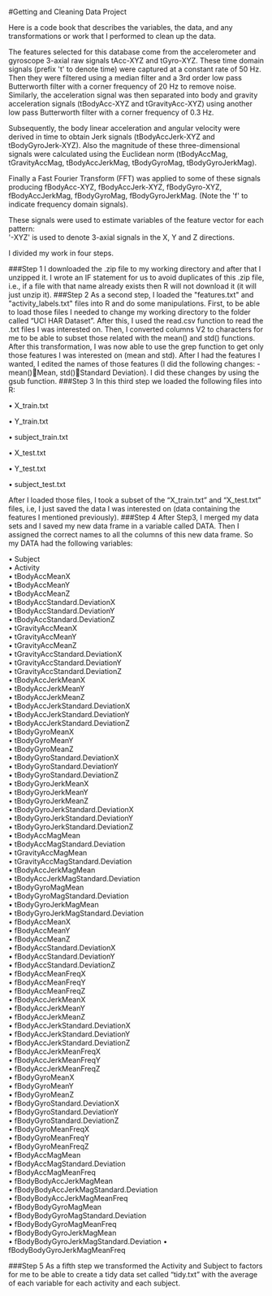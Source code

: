 #Getting and Cleaning Data Project

Here is a code book that describes the variables, the data, and any transformations or work that I performed to clean up the data.

The features selected for this database come from the accelerometer and gyroscope 3-axial raw signals tAcc-XYZ and tGyro-XYZ. These time domain signals (prefix 't' to denote time) were captured at a constant rate of 50 Hz. Then they were filtered using a median filter and a 3rd order low pass Butterworth filter with a corner frequency of 20 Hz to remove noise. Similarly, the acceleration signal was then separated into body and gravity acceleration signals (tBodyAcc-XYZ and tGravityAcc-XYZ) using another low pass Butterworth filter with a corner frequency of 0.3 Hz. 

Subsequently, the body linear acceleration and angular velocity were derived in time to obtain Jerk signals (tBodyAccJerk-XYZ and tBodyGyroJerk-XYZ). Also the magnitude of these three-dimensional signals were calculated using the Euclidean norm (tBodyAccMag, tGravityAccMag, tBodyAccJerkMag, tBodyGyroMag, tBodyGyroJerkMag). 

Finally a Fast Fourier Transform (FFT) was applied to some of these signals producing fBodyAcc-XYZ, fBodyAccJerk-XYZ, fBodyGyro-XYZ, fBodyAccJerkMag, fBodyGyroMag, fBodyGyroJerkMag. (Note the 'f' to indicate frequency domain signals). 

These signals were used to estimate variables of the feature vector for each pattern:  
'-XYZ' is used to denote 3-axial signals in the X, Y and Z directions.

I divided my work in four steps.

###Step 1
I downloaded the .zip file to my working directory and after that I unzipped it. I wrote an IF statement for us to avoid duplicates of this .zip file, i.e., if a file with that name already exists then R will not download it (it will just unzip it).
###Step 2
As a second step, I loaded the "features.txt" and "activity_labels.txt" files into R and do some manipulations.
First, to be able to load those files I needed to change my working directory to the folder called “UCI HAR Dataset”.   After this, I used the read.csv function to read the .txt files I was interested on.
Then, I converted columns V2 to characters for me to be able to subset those related with the mean() and std() functions. After this transformation, I was now able to use the grep function to get only those features I was interested on (mean and std).  After I had the features I wanted, I edited the names of those features (I did the following changes: -mean()Mean, std()Standard Deviation). I did these changes by using the gsub function.
###Step 3
In this third step we loaded the following files into R:

•	X_train.txt

•	Y_train.txt

•	subject_train.txt

•	X_test.txt

•	Y_test.txt

•	subject_test.txt

After I loaded those files, I took a subset of the “X_train.txt” and “X_test.txt” files, i.e, I just saved the data I was interested on (data containing the features I mentioned previously). 
###Step 4
After Step3, I merged my data sets and I saved my new data frame in a variable called DATA. Then I assigned the correct names to all the columns of this new data frame. So my DATA had the following variables:


•	Subject                                
•	Activity                               
•	tBodyAccMeanX                          
•	tBodyAccMeanY                          
•	tBodyAccMeanZ                         
•	tBodyAccStandard.DeviationX            
•	tBodyAccStandard.DeviationY            
•	tBodyAccStandard.DeviationZ            
•	tGravityAccMeanX                       
•	tGravityAccMeanY                      
•	tGravityAccMeanZ                       
•	tGravityAccStandard.DeviationX         
•	tGravityAccStandard.DeviationY         
•	tGravityAccStandard.DeviationZ         
•	tBodyAccJerkMeanX                     
•	tBodyAccJerkMeanY                      
•	tBodyAccJerkMeanZ                      
•	tBodyAccJerkStandard.DeviationX        
•	tBodyAccJerkStandard.DeviationY        
•	tBodyAccJerkStandard.DeviationZ       
•	tBodyGyroMeanX                         
•	tBodyGyroMeanY                         
•	tBodyGyroMeanZ                         
•	tBodyGyroStandard.DeviationX           
•	tBodyGyroStandard.DeviationY          
•	tBodyGyroStandard.DeviationZ           
•	tBodyGyroJerkMeanX                     
•	tBodyGyroJerkMeanY                     
•	tBodyGyroJerkMeanZ                     
•	tBodyGyroJerkStandard.DeviationX      
•	tBodyGyroJerkStandard.DeviationY       
•	tBodyGyroJerkStandard.DeviationZ       
•	tBodyAccMagMean                        
•	tBodyAccMagStandard.Deviation          
•	tGravityAccMagMean                    
•	tGravityAccMagStandard.Deviation       
•	tBodyAccJerkMagMean                    
•	tBodyAccJerkMagStandard.Deviation      
•	tBodyGyroMagMean                       
•	tBodyGyroMagStandard.Deviation        
•	tBodyGyroJerkMagMean                   
•	tBodyGyroJerkMagStandard.Deviation     
•	fBodyAccMeanX                          
•	fBodyAccMeanY                          
•	fBodyAccMeanZ                         
•	fBodyAccStandard.DeviationX            
•	fBodyAccStandard.DeviationY            
•	fBodyAccStandard.DeviationZ            
•	fBodyAccMeanFreqX                      
•	fBodyAccMeanFreqY                     
•	fBodyAccMeanFreqZ                      
•	fBodyAccJerkMeanX                      
•	fBodyAccJerkMeanY                      
•	fBodyAccJerkMeanZ                      
•	fBodyAccJerkStandard.DeviationX       
•	fBodyAccJerkStandard.DeviationY        
•	fBodyAccJerkStandard.DeviationZ        
•	fBodyAccJerkMeanFreqX                  
•	fBodyAccJerkMeanFreqY                  
•	fBodyAccJerkMeanFreqZ                 
•	fBodyGyroMeanX                         
•	fBodyGyroMeanY                         
•	fBodyGyroMeanZ                         
•	fBodyGyroStandard.DeviationX           
•	fBodyGyroStandard.DeviationY          
•	fBodyGyroStandard.DeviationZ           
•	fBodyGyroMeanFreqX                     
•	fBodyGyroMeanFreqY                     
•	fBodyGyroMeanFreqZ                     
•	fBodyAccMagMean                       
•	fBodyAccMagStandard.Deviation          
•	fBodyAccMagMeanFreq                    
•	fBodyBodyAccJerkMagMean                
•	fBodyBodyAccJerkMagStandard.Deviation  
•	fBodyBodyAccJerkMagMeanFreq           
•	fBodyBodyGyroMagMean                   
•	fBodyBodyGyroMagStandard.Deviation     
•	fBodyBodyGyroMagMeanFreq               
•	fBodyBodyGyroJerkMagMean               
•	fBodyBodyGyroJerkMagStandard.Deviation
•	fBodyBodyGyroJerkMagMeanFreq


###Step 5
As a fifth step we transformed the Activity and Subject to factors for me to be able to create a tidy data set called “tidy.txt” with the average of each variable for each activity and each subject.
